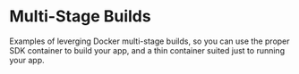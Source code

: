 # Multi-Stage Builds

Examples of leverging Docker multi-stage builds, so you can use the proper SDK container to build your app, and a thin container suited just to running your app.